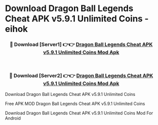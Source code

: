 # Download Dragon Ball Legends Cheat APK v5.9.1 Unlimited Coins - eihok



<div align="center">
<h3>🔴 Download [Server1] 👉👉 <a href="https://momento.my/?title=Dragon_Ball_Legends_Cheat_APK_v5.9.1_Unlimited_Coins">Dragon Ball Legends Cheat APK v5.9.1 Unlimited Coins Mod Apk</a></h3><br>

<h3>🔴 Download [Server2] 👉👉 <a href="https://momento.my/?title=Dragon_Ball_Legends_Cheat_APK_v5.9.1_Unlimited_Coins">Dragon Ball Legends Cheat APK v5.9.1 Unlimited Coins Mod Apk</a></h3>
</div>



Download Dragon Ball Legends Cheat APK v5.9.1 Unlimited Coins 

Free APK MOD Dragon Ball Legends Cheat APK v5.9.1 Unlimited Coins 

Download Dragon Ball Legends Cheat APK v5.9.1 Unlimited Coins Mod For Android
